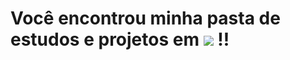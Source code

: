 <div>
  <h1> Você encontrou minha pasta de estudos e projetos em <img src="https://img.shields.io/badge/JavaScript-F7DF1E?style=for-the-badge&logo=javascript&logoColor=black" > !!</h1>
  </div>
  
